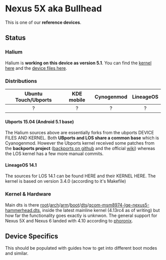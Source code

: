 # Nexus 5X aka Bullhead

This is one of our **reference devices**.

## Status

### Halium

Halium is **working on this device as version 5.1**. You can find the [kernel here]() and the [device files here]().

### Distributions

| Ubuntu Touch/Ubports | KDE mobile | Cynogenmod | LineageOS |
| :------------------: | :--------: | :--------: | :-------: |
|          ?           |     ?      |     ?      |     ?     |

#### Ubports 15.04 (Android 5.1 base)

The Halium sources above are essentially forks from the ubports DEVICE FILES AND KERNEL. Both **UBports and LOS share a common base** which is Cyanogenmod. However the Ubports kernel received some patches from the **backports project** ([backports on github](https://github.com/ubuntu-phonedations/backports) and the official [wiki](https://backports.wiki.kernel.org/index.php/Main_Page)) whereas the LOS kernel has a few more manual commits.

#### LineageOS 14.1

The sources for LOS 14.1 can be found HERE  and their  KERNEL HERE. The kernel is based on version 3.4.0 (according to it's Makefile)

### Kernel & Hardware

Main dts is there [root](https://git.kernel.org/pub/scm/linux/kernel/git/torvalds/linux.git/tree/?h=v4.13-rc4)/[arch](https://git.kernel.org/pub/scm/linux/kernel/git/torvalds/linux.git/tree/arch?h=v4.13-rc4)/[arm](https://git.kernel.org/pub/scm/linux/kernel/git/torvalds/linux.git/tree/arch/arm?h=v4.13-rc4)/[boot](https://git.kernel.org/pub/scm/linux/kernel/git/torvalds/linux.git/tree/arch/arm/boot?h=v4.13-rc4)/[dts](https://git.kernel.org/pub/scm/linux/kernel/git/torvalds/linux.git/tree/arch/arm/boot/dts?h=v4.13-rc4)/[qcom-msm8974-lge-nexus5-hammerhead.dts](https://git.kernel.org/pub/scm/linux/kernel/git/torvalds/linux.git/tree/arch/arm/boot/dts/qcom-msm8974-lge-nexus5-hammerhead.dts?h=v4.13-rc4), inside the latest mainline kernel (4.13rc4 as of writing) but how far the functionality goes exactly is unknwon. The general support for Nexus 5X and Nexus 6 landed with 4.10 according to [phoronix](http://www.phoronix.com/scan.php?page=news_item&px=Linux-4.10-ARM-Tegra-More). 


## Device Specifics

This should be populated with guides how to get into different boot modes and similar.
